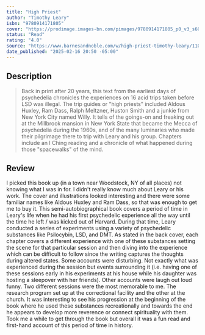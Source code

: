 ```yaml
---
title: "High Priest"
author: "Timothy Leary"
isbn: "9780914171805"
cover: "https://prodimage.images-bn.com/pimages/9780914171805_p0_v3_s600x595.jpg"
status: "Read"
rating: "4.0"
source: "https://www.barnesandnoble.com/w/high-priest-timothy-leary/1102225589"
date_published: "2025-02-16 20:50 -05:00" 
---
```


## Description

> Back in print after 20 years, this text from the earliest days of psychedelia chronicles the experiences on 16 acid trips taken before LSD was illegal. The trip guides or "high priests" included Aldous Huxley, Ram Dass, Ralph Meltzner, Huston Smith and a junkie from New York City named Willy. It tells of the goings-on and freaking out at the Millbrook mansion in New York State that became the Mecca of psychedelia during the 1960s, and of the many luminaries who made their pilgrimage there to trip with Leary and his group. Chapters include an I Ching reading and a chronicle of what happened during those "spacewalks" of the mind.

## Review

I picked this book up (in a town near Woodstock, NY of all places) not knowing what I was in for. I didn't really know much about Leary or his work. The cover and illustrations looked interesting and there were some familiar names like Aldous Huxley and Ram Dass, so that was enough to get me to buy it. This semi-autobiographical book covers a period of time in Leary's life when he had his first psychedelic experience all the way until the time he left / was kicked out of Harvard. During that time, Leary conducted a series of experiments using a variety of psychedelic substances like Psilocybin, LSD, and DMT. As stated in the back cover, each chapter covers a different experience with one of these substances setting the scene for that particular session and then diving into the experience which can be difficult to follow since the writing captures the thoughts during altered states. Some accounts were disturbing. Not exactly what was experienced during the session but events surrounding it (i.e. having one of these sessions early in his experiments at his house while his daughter was hosting a sleepover with her friends). Other accounts were laugh out loud funny. Two different sessions were the most memorable to me. The research program set up at the correctional facility and the other at the church. It was interesting to see his progression at the beginning of the book where he used these substances recreationally and towards the end he appears to develop more reverence or connect spirituality with them. Took me a while to get through the book but overall it was a fun read and first-hand account of this period of time in history. 